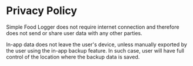 # Privacy Policy

Simple Food Logger does not require internet connection and therefore does not send or share user data with any other parties. 

In-app data does not leave the user's device, unless manually exported by the user using the in-app backup feature. In such case, user will have full control of the location where the backup data is saved.
